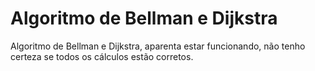 # Algoritmo de Bellman e Dijkstra
Algoritmo de Bellman e Dijkstra, aparenta estar funcionando, não tenho certeza se todos os cálculos estão corretos.
